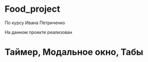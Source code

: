 ﻿# Food_project

По курсу Ивана Петриченко

На данном проекте реализован
# Таймер, Модальное окно, Табы
